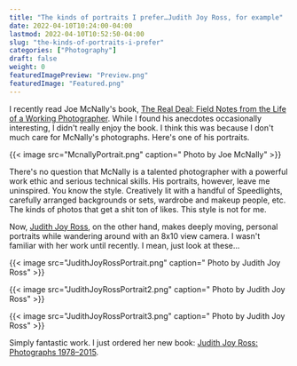 ```yaml
---
title: "The kinds of portraits I prefer…Judith Joy Ross, for example"
date: 2022-04-10T10:24:00-04:00
lastmod: 2022-04-10T10:52:50-04:00
slug: "the-kinds-of-portraits-i-prefer"
categories: ["Photography"]
draft: false
weight: 0
featuredImagePreview: "Preview.png"
featuredImage: "Featured.png"
---
```


I recently read Joe McNally's book, [The Real Deal: Field Notes from the Life of a Working Photographer](https://www.amazon.com/Real-Deal-Field-Working-Photographer/dp/1681988011/). While I found his anecdotes occasionally interesting, I didn't really enjoy the book. I think this was because I don't much care for McNally's photographs. Here's one of his portraits.

{{< image src="McnallyPortrait.png" caption=" Photo by Joe McNally" >}}

There's no question that McNally is a talented photographer with a powerful work ethic and serious technical skills. His portraits, however, leave me uninspired. You know the style. Creatively lit with a handful of Speedlights, carefully arranged backgrounds or sets, wardrobe and makeup people, etc. The kinds of photos that get a shit ton of likes. This style is not for me.

Now, [Judith Joy Ross](https://en.wikipedia.org/wiki/Judith_Joy_Ross), on the other hand, makes deeply moving, personal portraits while wandering around with an 8x10 view camera. I wasn't familiar with her work until recently. I mean, just look at these...

{{< image src="JudithJoyRossPortrait.png" caption=" Photo by Judith Joy Ross" >}}

{{< image src="JudithJoyRossPortrait2.png" caption=" Photo by Judith Joy Ross" >}}

{{< image src="JudithJoyRossPortrait3.png" caption=" Photo by Judith Joy Ross" >}}

Simply fantastic work. I just ordered her new book: [Judith Joy Ross: Photographs 1978–2015](https://www.amazon.com/gp/product/1597115223/).

[//]: # "Exported with love from a post written in Org mode"
[//]: # "- https://github.com/kaushalmodi/ox-hugo"
